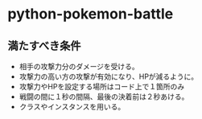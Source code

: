 # python-pokemon-battle

## 満たすべき条件

* 相手の攻撃力分のダメージを受ける。
* 攻撃力の高い方の攻撃が有効になり、HPが減るように。
* 攻撃力やHPを設定する場所はコード上で１箇所のみ
* 戦闘の間に１秒の間隔、最後の決着前は２秒あける。
* クラスやインスタンスを用いる。

